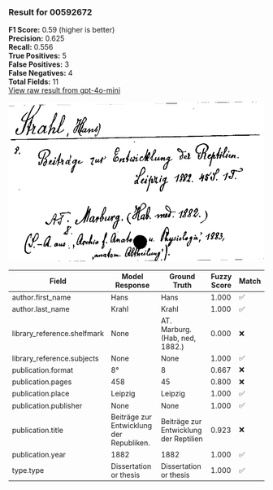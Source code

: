 ### Result for 00592672
**F1 Score:** 0.59 (higher is better)<br>**Precision:** 0.625<br>**Recall:** 0.556<br>**True Positives:** 5<br>**False Positives:** 3<br>**False Negatives:** 4<br>**Total Fields:** 11<br>[View raw result from gpt-4o-mini](https://github.com/RISE-UNIBAS/humanities_data_benchmark/blob/main/results/2025-09-02/T0164/request_T0164_00592672.json)

<img src="https://github.com/RISE-UNIBAS/humanities_data_benchmark/blob/main/benchmarks/zettelkatalog/images/00592672.jpg?raw=true" alt="00592672" width="600px">

| Field | Model Response | Ground Truth | Fuzzy Score | Match |
|-------|----------------|--------------|-------------|-------|
| author.first_name | Hans | Hans | 1.000 | ✅ |
| author.last_name | Krahl | Krahl | 1.000 | ✅ |
| library_reference.shelfmark | None | AT. Marburg. (Hab, ned, 1882.) | 0.000 | ❌ |
| library_reference.subjects | None | None | 1.000 | ✅ |
| publication.format | 8° | 8 | 0.667 | ❌ |
| publication.pages | 458 | 45 | 0.800 | ❌ |
| publication.place | Leipzig | Leipzig | 1.000 | ✅ |
| publication.publisher | None | None | 1.000 | ✅ |
| publication.title | Beiträge zur Entwicklung der Republiken. | Beiträge zur Entwicklung der Reptilien | 0.923 | ❌ |
| publication.year | 1882 | 1882 | 1.000 | ✅ |
| type.type | Dissertation or thesis | Dissertation or thesis | 1.000 | ✅ |

